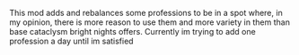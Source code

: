This mod adds and rebalances some professions to be in a spot where, in my opinion, there is more reason to use them and more variety in them than base cataclysm bright nights offers. Currently im trying to add one profession a day until im satisfied
